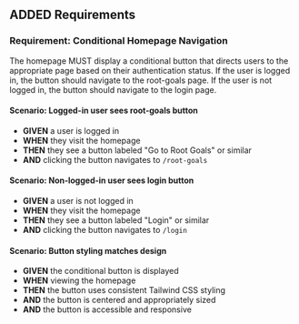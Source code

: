 ## ADDED Requirements

### Requirement: Conditional Homepage Navigation
The homepage MUST display a conditional button that directs users to the appropriate page based on their authentication status. If the user is logged in, the button should navigate to the root-goals page. If the user is not logged in, the button should navigate to the login page.

#### Scenario: Logged-in user sees root-goals button
- **GIVEN** a user is logged in
- **WHEN** they visit the homepage
- **THEN** they see a button labeled "Go to Root Goals" or similar
- **AND** clicking the button navigates to `/root-goals`

#### Scenario: Non-logged-in user sees login button
- **GIVEN** a user is not logged in
- **WHEN** they visit the homepage
- **THEN** they see a button labeled "Login" or similar
- **AND** clicking the button navigates to `/login`

#### Scenario: Button styling matches design
- **GIVEN** the conditional button is displayed
- **WHEN** viewing the homepage
- **THEN** the button uses consistent Tailwind CSS styling
- **AND** the button is centered and appropriately sized
- **AND** the button is accessible and responsive